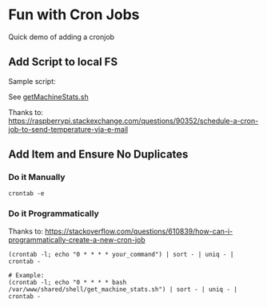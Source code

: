 # Fun with Cron Jobs

Quick demo of adding a cronjob 

## Add Script to local FS

Sample script: 

See [getMachineStats.sh](getMachineStats.sh)

Thanks to: https://raspberrypi.stackexchange.com/questions/90352/schedule-a-cron-job-to-send-temperature-via-e-mail

## Add Item and Ensure No Duplicates

### Do it Manually

```
crontab -e
```

### Do it Programmatically

Thanks to: https://stackoverflow.com/questions/610839/how-can-i-programmatically-create-a-new-cron-job

```
(crontab -l; echo "0 * * * * your_command") | sort - | uniq - | crontab -

# Example:
(crontab -l; echo "0 * * * * bash /var/www/shared/shell/get_machine_stats.sh") | sort - | uniq - | crontab -
```
